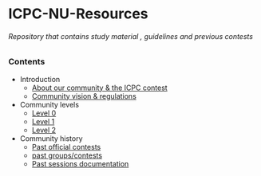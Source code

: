 # ICPC-NU-Resources
###### Repository that contains study material , guidelines and previous contests
### Contents
- Introduction
  - [About our community & the ICPC contest](About)
  - [Community vision & regulations](Vision)
- Community levels
  - [Level 0](lvl0)
  - [Level 1](lvl1)
  - [Level 2](lvl2)
- Community history
  - [Past official contests](past_officials)
  - [past groups/contests](past_contests)
  - [Past sessions documentation](past_sessions)


